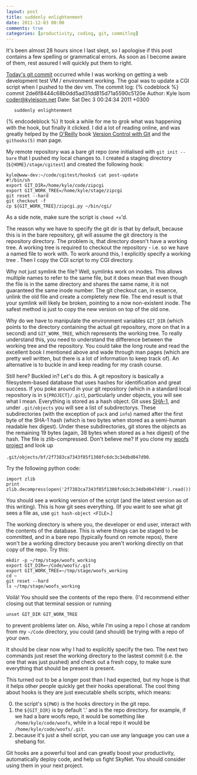 ```yaml
---
layout: post
title: suddenly enlightenment
date: 2011-12-03 00:00
comments: true
categories: [productivity, coding, git, commitlog]
---
```


It's been almost 28 hours since I last slept, so I apologise if this
post contains a few spelling or grammatical errors. As soon as I
become aware of them, rest assured I will quickly put them to right.

[Today's git commit](http://www.kyleisom.net/blog/2011/11/35-dot_emacs) occurred
while I was working on getting a web development test VM / environment working. The
goal was to update a CGI script when I pushed to the dev vm. The commit log:
{% codeblock %}
   commit 2de6f8444c68b0dd5ad31dd815d71a5590c5120e
   Author: Kyle Isom <coder@kyleisom.net>
   Date:   Sat Dec 3 00:24:34 2011 +0300
   
       suddenly enlightenment
{% endcodeblock %}
It took a while for me to grok what was happening with the hook, but finally it clicked.
I did a lot of reading online, and was greatly helped by the [O'Reilly](https://www.ora.com)
book [Version Control with Git](https://shop.oreilly.com/product/9780596620137.do)
and the `githooks(5)` man page.

My remote repository was a bare git repo (one initialised with `git init --bare` that I 
pushed my local changes to. I created a staging directory (`${HOME}/stage/cgitest`)
and created the following hook:

    kyle@www-dev:~/code/cgitest/hooks$ cat post-update
    #!/bin/sh
    export GIT_DIR=/home/kyle/code/zipcgi
    export GIT_WORK_TREE=/home/kyle/stage/zipcgi
    git reset --hard
    git checkout -f
	cp ${GIT_WORK_TREE}/zipcgi.py ~/bin/cgi/


As a side note, make sure the script is `chmod +x`'d.

The reason why we have to specify the git dir is that by default,
because this is in the bare repository, git will assume the git
directory is the repository directory. The problem is, that directory
doesn't have a working tree. A working tree is required to checkout
the repository - i.e. so we have a named file to work with. To work
around this, I explicitly specify a working tree . Then I copy the CGI
script to my CGI directory.

Why not just symlink the file? Well, symlinks work on inodes. This
allows multiple names to refer to the same file, but it does mean that
even though the file is in the same directory and shares the same
name, it is not guaranteed the same inode number. The git checkout
can, in essence, unlink the old file and create a completely new
file. The end result is that your symlink will likely be broken,
pointing to a now non-existent inode. The safest method is just to
copy the new version on top of the old one.

Why do we have to manipulate the environment variables 
`GIT_DIR` (which points to the directory containing the actual git
repository, more on that in a second) and `GIT_WORK_TREE`, which
represents the working tree. To really understand this, you need to
understand the difference between the working tree and the
repository. You could take the long route and read the excellent book
I mentioned above and wade through man pages (which are pretty well
written, but there is a lot of information to keep track of). An
alternative is to buckle in and keep reading for my crash course.

Still here? Buckled in? Let's do this. A git repository is basically a
filesystem-based database that uses hashes for identification and
great success. If you poke around in your git repository (which in a
standard local repository is in `${PROJECT}/.git`), particularly under
objects, you will see what I mean. Everything is stored as a hash
object. Git uses [SHA-1](https://en.wikipedia.org/wiki/SHA-1), and
under `.git/objects` you will see a list of subdirectorys. These
subdirectories (with the exception of `pack` and `info`) named after
the first byte of the SHA-1 hash (which is two bytes when stored as a
semi-human readable hex digest). Under these subdirectories, git
stores the objects as the remaining 19 bytes (again, 38 bytes when
stored as a hex digest) of the hash. The file is
zlib-compressed. Don't believe me? If you clone my
[woofs project](https://github.com/kisom/woofs) and look up

`.git/objects/bf/2f7383ca7343f85f1308fc6dc3c34dbd047d90`.

Try the following python code:

    import zlib
	print zlib.decompress(open('2f7383ca7343f85f1308fc6dc3c34dbd047d90').read())

You should see a working version of the script (and the latest version
as of this writing). This is how git sees everything. (If you want to
see what git sees a file as, use `git hash-object <FILE>`.)

The working directory is where you, the developer or end user,
interact with the contents of the database. This is where things can
be staged to be committed, and in a bare repo (typically found
on remote repos), there won't be a working directory because you
aren't working directly on that copy of the repo. Try this:

    mkdir -p ~/tmp/stage/woofs_working
    export GIT_DIR=~/Code/woofs/.git 
	export GIT_WORK_TREE=~/tmp/stage/woofs_working
	cd ~
	git reset --hard
	ls ~/tmp/stage/woofs_working

Voilà! You should see the contents of the repo there. (I'd recommend
either closing out that terminal session or running

    unset GIT_DIR GIT_WORK_TREE

to prevent problems later on. Also, while I'm using a repo I chose at
random from my `~/Code` directory, you could (and should) be trying
with a repo of your own. 

It should be clear now why I had to explicitly specify the two. The
next two commands just reset the working directory to the lastest
commit (i.e. the one that was just pushed) and check out a fresh copy,
to make sure everything that should be present is present.

This turned out to be a longer post than I had expected, but my hope
is that it helps other people quickly get their hooks operational. The
cool thing about hooks is they are just executable shells scripts,
which means:

0. the script's `${PWD}` is the hooks directory in the git repo. 
0. the `${GIT_DIR}` is by default '.' and is the repo directory. for
example, if we had a bare woofs repo, it would be something like
`/home/kyle/code/woofs`, while in a local repo it would be
`/home/kyle/code/woofs/.git`. 
0. because it's just a shell script, you can use any language you can
use a shebang for. 

Git hooks are a powerful tool and can greatly boost your productivity,
automatically deploy code, and help us fight SkyNet. You should
consider using them in your next project.

